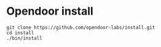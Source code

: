 # Opendoor install

```
git clone https://github.com/opendoor-labs/install.git
cd install
./bin/install
```

